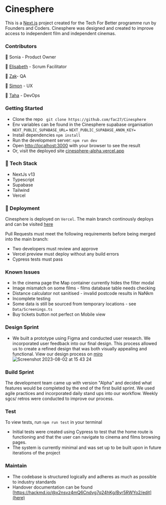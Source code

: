 # Cinesphere

This is a [Next.js](https://nextjs.org/) project created for the Tech For Better programme run by Founders and Coders. Cinesphere was designed and created to improve access to independent film and independent cinemas.

### Contributors

🦩 Sonia - Product Owner

🦚 [Elisabeth](https://github.com/eliazzo) - Scrum Facilitator

🐬 [Zak](https://github.com/zakkariyaa)- QA

🦑 [Simon](https://github.com/simonryrie) - UX

🦐 [Taha](https://github.com/Taha-Hassan-Git) - DevOps

### Getting Started

- Clone the repo
  ` git clone https://github.com/fac27/Cinesphere`
- Env variables can be found in the Cinesphere supabase organisation
  `NEXT_PUBLIC_SUPABASE_URL=`
  `NEXT_PUBLIC_SUPABASE_ANON_KEY=`
- Install dependencies
  `npm install`
- Run the development server:
  `npm run dev`
- Open [http://localhost:3000](http://localhost:3000) with your browser to see the result
- Or, visit the deployed site [cinesphere-alpha.vercel.app](cinesphere-alpha.vercel.app)

### 🍊 Tech Stack

- NextJs v13
- Typescript
- Supabase
- Tailwind
- Vercel

### 🍌 Deployment

Cinesphere is deployed on `Vercel`. The main branch continously deploys and can be visited [here](cinesphere-alpha.vercel.app)

Pull Requests must meet the following requirements before being merged into the main branch:

- Two developers must review and approve
- Vercel preview must deploy without any build errors
- Cypress tests must pass

### Known Issues

- In the cinema page the Map container currently hides the filter modal
- Image mismatch on some films - films database table needs checking
- Distance calculator not sanitised - invalid postcode results in NaNkm
- Incomplete testing
- Some data is still be sourced from temporary locations - see `Data/Screenings.ts`
- Buy tickets button not perfect on Mobile view

### Design Sprint

- We built a prototype using Figma and conducted user research. We incorporated user feedback into our final design. This process allowed us to create a refined design that was both visually appealing and functional.
  View our design process on [miro](https://miro.com/app/board/uXjVMF81Y4Y=/)
  ![Screenshot 2023-08-02 at 15 43 24](https://github.com/fac27/Cinesphere/assets/114364165/dbeef6f4-a098-43eb-8f1a-687877f5c56f)

### Build Sprint

The development team came up with version "Alpha" and decided what features would be completed by the end of the first build sprint. We used agile practices and incorporated daily stand ups into our workflow. Weekly sgcs/ retros were conducted to improve our process.

### Test

To view tests, run `npm run test` in your terminal

- Initial tests were created using Cypress to test that the home route is functioning and that the user can navigate to cinema and films browsing pages.
- The system is currently minimal and was set up to be built upon in future iterations of the project

### Maintain

- The codebase is structured logically and adheres as much as possible to industry standards
- Handover documentation can be found [https://hackmd.io/@x2nsvz4mQ6Cndvg7q24hKg/Byr5RWYo2/edit](here)
